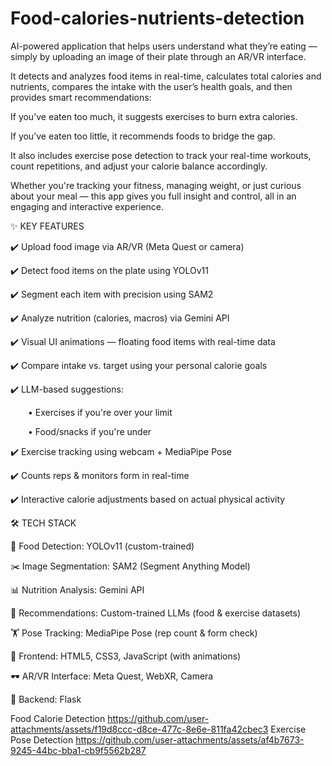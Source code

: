 # Food-calories-nutrients-detection

AI-powered application that helps users understand what they’re eating — simply by uploading an image of their plate through an AR/VR interface.

It detects and analyzes food items in real-time, calculates total calories and nutrients, compares the intake with the user’s health goals, and then provides smart recommendations:

If you’ve eaten too much, it suggests exercises to burn extra calories.

If you’ve eaten too little, it recommends foods to bridge the gap.

It also includes exercise pose detection to track your real-time workouts, count repetitions, and adjust your calorie balance accordingly.

Whether you're tracking your fitness, managing weight, or just curious about your meal — this app gives you full insight and control, all in an engaging and interactive experience.

✨ KEY FEATURES

✔️ Upload food image via AR/VR (Meta Quest or camera)

✔️ Detect food items on the plate using YOLOv11

✔️ Segment each item with precision using SAM2

✔️ Analyze nutrition (calories, macros) via Gemini API

✔️ Visual UI animations — floating food items with real-time data

✔️ Compare intake vs. target using your personal calorie goals

✔️ LLM-based suggestions:

  • Exercises if you're over your limit
  
  • Food/snacks if you're under
  
✔️ Exercise tracking using webcam + MediaPipe Pose

✔️ Counts reps & monitors form in real-time

✔️ Interactive calorie adjustments based on actual physical activity

🛠️ TECH STACK

🍱 Food Detection: YOLOv11 (custom-trained)

✂️ Image Segmentation: SAM2 (Segment Anything Model)

📊 Nutrition Analysis: Gemini API

🧠 Recommendations: Custom-trained LLMs (food & exercise datasets)

🏋️ Pose Tracking: MediaPipe Pose (rep count & form check)

🎨 Frontend: HTML5, CSS3, JavaScript (with animations)

🕶️ AR/VR Interface: Meta Quest, WebXR, Camera

🔗 Backend: Flask

 Food Calorie Detection
https://github.com/user-attachments/assets/f19d8ccc-d8ce-477c-8e6e-811fa42cbec3
Exercise Pose Detection
https://github.com/user-attachments/assets/af4b7673-9245-44bc-bba1-cb9f5562b287
